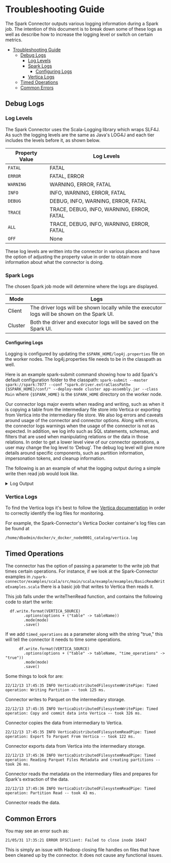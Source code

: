 # Troubleshooting Guide

The Spark Connector outputs various logging information during a Spark job. The intention of this document is to break down some of these logs as well as describe how to increase the logging level or switch on certain metrics. 

- [Troubleshooting Guide](#troubleshooting-guide)
  - [Debug Logs](#debug-logs)
    - [Log Levels](#log-levels)
    - [Spark Logs](#spark-logs)
      - [Configuring Logs](#configuring-logs)
    - [Vertica Logs](#vertica-logs)
  - [Timed Operations](#timed-operations)
  - [Common Errors](#common-errors)

## Debug Logs

### Log Levels

The Spark Connector uses the Scala-Logging library which wraps SLF4J. As such the logging levels are the same as Java's LOG4J and each tier includes the levels before it, as shown below.

| Property Value | Log Levels |
|--------|-------------|
| `FATAL` | FATAL |
| `ERROR` | FATAL, ERROR |
| `WARNING` | WARNING, ERROR, FATAL |
| `INFO` | INFO, WARNING, ERROR, FATAL|
| `DEBUG` | DEBUG, INFO, WARNING, ERROR, FATAL|
| `TRACE` | TRACE, DEBUG, INFO, WARNING, ERROR, FATAL|
| `ALL` | TRACE, DEBUG, INFO, WARNING, ERROR, FATAL|
| `OFF` | None |

These log levels are written into the connector in various places and have the option of adjusting the property value in order to obtain more information about what the connector is doing.

### Spark Logs

The chosen Spark job mode will determine where the logs are displayed.

| Mode | Logs |
|--------|-------------|
| Client |  The driver logs will be shown locally while the executor logs will be shown on the Spark UI.|
| Cluster | Both the driver and executor logs will be saved on the Spark UI. |

#### Configuring Logs

Logging is configured by updating the `$SPARK_HOME/log4j.properties` file on the worker nodes. The log4j.properties file needs to be in the classpath as well.

Here is an example spark-submit command showing how to add Spark's default configuration folder to the classpath:
`spark-submit --master spark://spark:7077 --conf "spark.driver.extraClassPath={$SPARK_HOME}/conf/" --deploy-mode cluster app-assembly.jar --class Main`
where `{$SPARK_HOME}` is the `$SPARK_HOME` directory on the worker node.

Our connector logs major events when reading and writing, such as when it is copying a table from the intermediary file store into Vertica or exporting from Vertica into the intermediary file store. We also log errors and caveats around usage of the connector and connector options. Along with errors, the connector logs warnings when the usage of the connector is not as expected. In addition, we log info such as SQL statements, schemas, and filters that are used when manipulating relations or the data in those relations. In order to get a lower level view of our connector operations, a user may change the log level to ‘Debug’. The debug log level will give more details around specific components, such as partition information, impersonation tokens, and cleanup information.

The following is an an example of what the logging output during a simple write then read job would look like.

<details>
  <summary>
    Log Output
  </summary>

```
root@fcd239af6c6b:/spark-connector/examples/scala# ./submit-examples.sh writeThenRead
22/12/13 17:45:22 WARN NativeCodeLoader: Unable to load native-hadoop library for your platform... using builtin-java classes where applicable
22/12/13 17:45:22 INFO SparkContext: Running Spark version 3.3.0
22/12/13 17:45:22 INFO ResourceUtils: ==============================================================
22/12/13 17:45:22 INFO ResourceUtils: No custom resources configured for spark.driver.
22/12/13 17:45:22 INFO ResourceUtils: ==============================================================
22/12/13 17:45:22 INFO SparkContext: Submitted application: Vertica-Spark Connector Scala Example
22/12/13 17:45:22 INFO ResourceProfile: Default ResourceProfile created, executor resources: Map(cores -> name: cores, amount: 1, script: , vendor: , memory -> name: memory, amount: 1024, script: , vendor: , offHeap -> name: offHeap, amount: 0, script: , vendor: ), task resources: Map(cpus -> name: cpus, amount: 1.0)
22/12/13 17:45:22 INFO ResourceProfile: Limiting resource is cpu
22/12/13 17:45:22 INFO ResourceProfileManager: Added ResourceProfile id: 0
22/12/13 17:45:23 INFO SecurityManager: Changing view acls to: root
22/12/13 17:45:23 INFO SecurityManager: Changing modify acls to: root
22/12/13 17:45:23 INFO SecurityManager: Changing view acls groups to: 
22/12/13 17:45:23 INFO SecurityManager: Changing modify acls groups to: 
22/12/13 17:45:23 INFO SecurityManager: SecurityManager: authentication disabled; ui acls disabled; users  with view permissions: Set(root); groups with view permissions: Set(); users  with modify permissions: Set(root); groups with modify permissions: Set()
22/12/13 17:45:23 INFO Utils: Successfully started service 'sparkDriver' on port 39771.
22/12/13 17:45:23 INFO SparkEnv: Registering MapOutputTracker
22/12/13 17:45:23 INFO SparkEnv: Registering BlockManagerMaster
22/12/13 17:45:23 INFO BlockManagerMasterEndpoint: Using org.apache.spark.storage.DefaultTopologyMapper for getting topology information
22/12/13 17:45:23 INFO BlockManagerMasterEndpoint: BlockManagerMasterEndpoint up
22/12/13 17:45:23 INFO SparkEnv: Registering BlockManagerMasterHeartbeat
22/12/13 17:45:23 INFO DiskBlockManager: Created local directory at /tmp/blockmgr-c4bacaea-273c-4cd8-a939-bc016d063770
22/12/13 17:45:23 INFO MemoryStore: MemoryStore started with capacity 1048.8 MiB
22/12/13 17:45:23 INFO SparkEnv: Registering OutputCommitCoordinator
22/12/13 17:45:23 INFO Utils: Successfully started service 'SparkUI' on port 4040.
22/12/13 17:45:23 INFO SparkContext: Added JAR file:/spark-connector/examples/scala/target/scala-2.12/vertica-spark-scala-examples.jar at spark://fcd239af6c6b:39771/jars/vertica-spark-scala-examples.jar with timestamp 1670953522913
22/12/13 17:45:23 INFO StandaloneAppClient$ClientEndpoint: Connecting to master spark://spark:7077...
22/12/13 17:45:23 INFO TransportClientFactory: Successfully created connection to spark/172.19.0.6:7077 after 26 ms (0 ms spent in bootstraps)
22/12/13 17:45:23 INFO StandaloneSchedulerBackend: Connected to Spark cluster with app ID app-20221213174523-0000
22/12/13 17:45:23 INFO Utils: Successfully started service 'org.apache.spark.network.netty.NettyBlockTransferService' on port 41747.
22/12/13 17:45:23 INFO NettyBlockTransferService: Server created on fcd239af6c6b:41747
22/12/13 17:45:23 INFO BlockManager: Using org.apache.spark.storage.RandomBlockReplicationPolicy for block replication policy
22/12/13 17:45:24 INFO BlockManagerMaster: Registering BlockManager BlockManagerId(driver, fcd239af6c6b, 41747, None)
22/12/13 17:45:24 INFO BlockManagerMasterEndpoint: Registering block manager fcd239af6c6b:41747 with 1048.8 MiB RAM, BlockManagerId(driver, fcd239af6c6b, 41747, None)
22/12/13 17:45:24 INFO BlockManagerMaster: Registered BlockManager BlockManagerId(driver, fcd239af6c6b, 41747, None)
22/12/13 17:45:24 INFO BlockManager: Initialized BlockManager: BlockManagerId(driver, fcd239af6c6b, 41747, None)
22/12/13 17:45:24 INFO StandaloneAppClient$ClientEndpoint: Executor added: app-20221213174523-0000/0 on worker-20221213173342-172.19.0.2-34321 (172.19.0.2:34321) with 1 core(s)
22/12/13 17:45:24 INFO StandaloneSchedulerBackend: Granted executor ID app-20221213174523-0000/0 on hostPort 172.19.0.2:34321 with 1 core(s), 1024.0 MiB RAM
22/12/13 17:45:24 INFO StandaloneAppClient$ClientEndpoint: Executor updated: app-20221213174523-0000/0 is now RUNNING
22/12/13 17:45:24 INFO StandaloneSchedulerBackend: SchedulerBackend is ready for scheduling beginning after reached minRegisteredResourcesRatio: 0.0
------------------------------------
-
- EXAMPLE: write data into Vertica then read it back 
-
------------------------------------
22/12/13 17:45:24 INFO SharedState: Setting hive.metastore.warehouse.dir ('null') to the value of spark.sql.warehouse.dir.
22/12/13 17:45:24 INFO SharedState: Warehouse path is 'file:/spark-connector/examples/scala/spark-warehouse'.
22/12/13 17:45:26 INFO CoarseGrainedSchedulerBackend$DriverEndpoint: Registered executor NettyRpcEndpointRef(spark-client://Executor) (172.19.0.2:44022) with ID 0,  ResourceProfileId 0
22/12/13 17:45:26 INFO BlockManagerMasterEndpoint: Registering block manager 172.19.0.2:39883 with 434.4 MiB RAM, BlockManagerId(0, 172.19.0.2, 39883, None)
[col1: int]
22/12/13 17:45:27 INFO HadoopFileStoreLayer: Did not set AWS credentials provider for Hadoop config
22/12/13 17:45:27 INFO HadoopFileStoreLayer: Did not set AWS auth for Hadoop config
22/12/13 17:45:27 INFO HadoopFileStoreLayer: Did not set AWS session token for Hadoop config
22/12/13 17:45:27 INFO HadoopFileStoreLayer: Did not load Google Cloud Storage service account authentications
22/12/13 17:45:27 INFO VerticaJdbcLayer: Connecting to Vertica with URI: jdbc:vertica://vertica:5433/docker
22/12/13 17:45:27 INFO VerticaJdbcLayer: main: Successfully connected to Vertica.
22/12/13 17:45:28 INFO VerticaJdbcLayer: Connecting to Vertica with URI: jdbc:vertica://vertica:5433/docker
22/12/13 17:45:28 INFO VerticaJdbcLayer: main: Successfully connected to Vertica.
22/12/13 17:45:28 INFO HadoopFileStoreLayer: Did not set AWS credentials provider for Hadoop config
22/12/13 17:45:28 INFO HadoopFileStoreLayer: Did not set AWS auth for Hadoop config
22/12/13 17:45:28 INFO HadoopFileStoreLayer: Did not set AWS session token for Hadoop config
22/12/13 17:45:28 INFO HadoopFileStoreLayer: Did not load Google Cloud Storage service account authentications
22/12/13 17:45:28 INFO HadoopFileStoreLayer: Did not set AWS credentials provider for Hadoop config
22/12/13 17:45:28 INFO HadoopFileStoreLayer: Did not set AWS auth for Hadoop config
22/12/13 17:45:28 INFO HadoopFileStoreLayer: Did not set AWS session token for Hadoop config
22/12/13 17:45:28 INFO HadoopFileStoreLayer: Did not load Google Cloud Storage service account authentications
22/12/13 17:45:28 INFO VerticaDistributedFilesystemWritePipe: Writing data to Parquet file.
22/12/13 17:45:28 INFO TableUtils: BUILDING TABLE WITH COMMAND: Right(CREATE table "dftest" ("col1" INTEGER) INCLUDE SCHEMA PRIVILEGES )
22/12/13 17:45:31 INFO CodeGenerator: Code generated in 157.763919 ms
22/12/13 17:45:31 INFO OverwriteByExpressionExec: Start processing data source write support: com.vertica.spark.datasource.v2.VerticaBatchWrite@57fe6f2d. The input RDD has 1 partitions.
22/12/13 17:45:31 INFO SparkContext: Starting job: save at BasicReadWriteExamples.scala:80
22/12/13 17:45:31 INFO DAGScheduler: Got job 0 (save at BasicReadWriteExamples.scala:80) with 1 output partitions
22/12/13 17:45:31 INFO DAGScheduler: Final stage: ResultStage 0 (save at BasicReadWriteExamples.scala:80)
22/12/13 17:45:31 INFO DAGScheduler: Parents of final stage: List()
22/12/13 17:45:31 INFO DAGScheduler: Missing parents: List()
22/12/13 17:45:31 INFO DAGScheduler: Submitting ResultStage 0 (CoalescedRDD[3] at save at BasicReadWriteExamples.scala:80), which has no missing parents
22/12/13 17:45:31 INFO MemoryStore: Block broadcast_0 stored as values in memory (estimated size 20.6 KiB, free 1048.8 MiB)
22/12/13 17:45:31 INFO MemoryStore: Block broadcast_0_piece0 stored as bytes in memory (estimated size 10.2 KiB, free 1048.8 MiB)
22/12/13 17:45:31 INFO BlockManagerInfo: Added broadcast_0_piece0 in memory on fcd239af6c6b:41747 (size: 10.2 KiB, free: 1048.8 MiB)
22/12/13 17:45:31 INFO SparkContext: Created broadcast 0 from broadcast at DAGScheduler.scala:1513
22/12/13 17:45:31 INFO DAGScheduler: Submitting 1 missing tasks from ResultStage 0 (CoalescedRDD[3] at save at BasicReadWriteExamples.scala:80) (first 15 tasks are for partitions Vector(0))
22/12/13 17:45:31 INFO TaskSchedulerImpl: Adding task set 0.0 with 1 tasks resource profile 0
22/12/13 17:45:31 INFO TaskSetManager: Starting task 0.0 in stage 0.0 (TID 0) (172.19.0.2, executor 0, partition 0, PROCESS_LOCAL, 5241 bytes) taskResourceAssignments Map()
22/12/13 17:45:31 INFO BlockManagerInfo: Added broadcast_0_piece0 in memory on 172.19.0.2:39883 (size: 10.2 KiB, free: 434.4 MiB)
22/12/13 17:45:34 INFO TaskSetManager: Finished task 0.0 in stage 0.0 (TID 0) in 3419 ms on 172.19.0.2 (executor 0) (1/1)
22/12/13 17:45:34 INFO TaskSchedulerImpl: Removed TaskSet 0.0, whose tasks have all completed, from pool 
22/12/13 17:45:34 INFO DAGScheduler: ResultStage 0 (save at BasicReadWriteExamples.scala:80) finished in 3.631 s
22/12/13 17:45:34 INFO DAGScheduler: Job 0 is finished. Cancelling potential speculative or zombie tasks for this job
22/12/13 17:45:34 INFO TaskSchedulerImpl: Killing all running tasks in stage 0: Stage finished
22/12/13 17:45:34 INFO DAGScheduler: Job 0 finished: save at BasicReadWriteExamples.scala:80, took 3.664706 s
22/12/13 17:45:34 INFO OverwriteByExpressionExec: Data source write support com.vertica.spark.datasource.v2.VerticaBatchWrite@57fe6f2d is committing.
22/12/13 17:45:34 INFO VerticaJdbcLayer: Kerberos is not enabled in the hadoop config.
22/12/13 17:45:34 INFO VerticaJdbcLayer: Did not set AWSAuth
22/12/13 17:45:34 INFO VerticaJdbcLayer: Did not set AWSRegion
22/12/13 17:45:34 INFO VerticaJdbcLayer: Did not set AWSSessionToken
22/12/13 17:45:34 INFO VerticaJdbcLayer: Did not set AWSEndpoint
22/12/13 17:45:34 INFO VerticaJdbcLayer: Did not set AWSEnableHttps
22/12/13 17:45:34 INFO VerticaJdbcLayer: Did not set S3EnableVirtualAddressing
22/12/13 17:45:34 INFO VerticaJdbcLayer: Did not setup GCS authentications
22/12/13 17:45:34 INFO VerticaDistributedFilesystemWritePipe: Building default copy column list
22/12/13 17:45:34 INFO SchemaTools: Load by name. Column list: ("col1")
22/12/13 17:45:34 INFO VerticaDistributedFilesystemWritePipe: The copy statement is: 
COPY "dftest" ("col1") FROM 'webhdfs://hdfs:50070/data/bb2e6fe9_c72a_4c10_af81_7d7a00fbadad/*.parquet' ON ANY NODE parquet REJECTED DATA AS TABLE "dftest_bb2e6fe9_c72a_4c10_af81_7d7a00fbadad_COMMITS" NO COMMIT
22/12/13 17:45:35 INFO VerticaDistributedFilesystemWritePipe: Performing copy from file store to Vertica
22/12/13 17:45:35 INFO VerticaDistributedFilesystemWritePipe: Checking number of rejected rows via statement: SELECT COUNT(*) as count FROM "dftest_bb2e6fe9_c72a_4c10_af81_7d7a00fbadad_COMMITS"
22/12/13 17:45:35 INFO VerticaDistributedFilesystemWritePipe: Verifying rows saved to Vertica is within user tolerance...
22/12/13 17:45:35 INFO VerticaDistributedFilesystemWritePipe: Number of rows_rejected=0. rows_copied=20. failedRowsPercent=0.0. user's failed_rows_percent_tolerance=0.0. passedFaultToleranceTest=true...PASSED.  OK to commit to database.
22/12/13 17:45:35 INFO VerticaDistributedFilesystemWritePipe: Dropping Vertica rejects table now: DROP TABLE IF EXISTS "dftest_bb2e6fe9_c72a_4c10_af81_7d7a00fbadad_COMMITS" CASCADE
22/12/13 17:45:35 INFO VerticaDistributedFilesystemWritePipe: Committing data into Vertica.
22/12/13 17:45:35 INFO VerticaDistributedFilesystemWritePipe: Timed operation: Copy and commit data into Vertica -- took 326 ms.
22/12/13 17:45:35 INFO OverwriteByExpressionExec: Data source write support com.vertica.spark.datasource.v2.VerticaBatchWrite@57fe6f2d committed.
22/12/13 17:45:35 INFO HadoopFileStoreLayer: Did not set AWS credentials provider for Hadoop config
22/12/13 17:45:35 INFO HadoopFileStoreLayer: Did not set AWS auth for Hadoop config
22/12/13 17:45:35 INFO HadoopFileStoreLayer: Did not set AWS session token for Hadoop config
22/12/13 17:45:35 INFO HadoopFileStoreLayer: Did not load Google Cloud Storage service account authentications
22/12/13 17:45:35 INFO VerticaJdbcLayer: Connecting to Vertica with URI: jdbc:vertica://vertica:5433/docker
22/12/13 17:45:35 INFO VerticaJdbcLayer: main: Successfully connected to Vertica.
22/12/13 17:45:35 INFO HadoopFileStoreLayer: Did not set AWS credentials provider for Hadoop config
22/12/13 17:45:35 INFO HadoopFileStoreLayer: Did not set AWS auth for Hadoop config
22/12/13 17:45:35 INFO HadoopFileStoreLayer: Did not set AWS session token for Hadoop config
22/12/13 17:45:35 INFO HadoopFileStoreLayer: Did not load Google Cloud Storage service account authentications
22/12/13 17:45:35 INFO VerticaScanBuilder: Vertica 12.0.1-0 does not support writing the following complex types columns: . Export will be written to JSON instead.
22/12/13 17:45:35 INFO VerticaScanBuilder: Vertica 12.0.1-0 does not support writing the following complex types columns: . Export will be written to JSON instead.
22/12/13 17:45:35 INFO V2ScanRelationPushDown: 
Output: col1#4L
         
22/12/13 17:45:35 INFO HadoopFileStoreLayer: Did not set AWS credentials provider for Hadoop config
22/12/13 17:45:35 INFO HadoopFileStoreLayer: Did not set AWS auth for Hadoop config
22/12/13 17:45:35 INFO HadoopFileStoreLayer: Did not set AWS session token for Hadoop config
22/12/13 17:45:35 INFO HadoopFileStoreLayer: Did not load Google Cloud Storage service account authentications
22/12/13 17:45:35 INFO VerticaJdbcLayer: Kerberos is not enabled in the hadoop config.
22/12/13 17:45:35 INFO VerticaJdbcLayer: Did not set AWSAuth
22/12/13 17:45:35 INFO VerticaJdbcLayer: Did not set AWSRegion
22/12/13 17:45:35 INFO VerticaJdbcLayer: Did not set AWSSessionToken
22/12/13 17:45:35 INFO VerticaJdbcLayer: Did not set AWSEndpoint
22/12/13 17:45:35 INFO VerticaJdbcLayer: Did not set AWSEnableHttps
22/12/13 17:45:35 INFO VerticaJdbcLayer: Did not set S3EnableVirtualAddressing
22/12/13 17:45:35 INFO VerticaJdbcLayer: Did not setup GCS authentications
22/12/13 17:45:35 INFO VerticaDistributedFilesystemReadPipe: Creating unique directory: webhdfs://hdfs:50070/data/d4791632_3c9a_45bd_87ff_14f8841c1ea2 with permissions: 700
22/12/13 17:45:35 INFO VerticaDistributedFilesystemReadPipe: Select clause requested: "col1"
22/12/13 17:45:35 INFO VerticaDistributedFilesystemReadPipe: Pushdown filters: 
22/12/13 17:45:35 INFO VerticaDistributedFilesystemReadPipe: Export Source: "dftest"
22/12/13 17:45:35 INFO VerticaDistributedFilesystemReadPipe: Exporting using statement: 
EXPORT TO PARQUET(directory = 'webhdfs://hdfs:50070/data/d4791632_3c9a_45bd_87ff_14f8841c1ea2/dftest', fileSizeMB = 4096, rowGroupSizeMB = 16, fileMode = '700', dirMode = '700') AS SELECT "col1" FROM "dftest";
22/12/13 17:45:35 INFO HadoopFileStoreLayer: Did not set AWS credentials provider for Hadoop config
22/12/13 17:45:35 INFO HadoopFileStoreLayer: Did not set AWS auth for Hadoop config
22/12/13 17:45:35 INFO HadoopFileStoreLayer: Did not set AWS session token for Hadoop config
22/12/13 17:45:35 INFO HadoopFileStoreLayer: Did not load Google Cloud Storage service account authentications
22/12/13 17:45:35 INFO VerticaDistributedFilesystemReadPipe: Timed operation: Export To Parquet From Vertica -- took 122 ms.
22/12/13 17:45:35 INFO VerticaDistributedFilesystemReadPipe: Requested partition count: 1
22/12/13 17:45:35 INFO VerticaDistributedFilesystemReadPipe: Parquet file list size: 1
22/12/13 17:45:35 INFO BlockManagerInfo: Removed broadcast_0_piece0 on fcd239af6c6b:41747 in memory (size: 10.2 KiB, free: 1048.8 MiB)
22/12/13 17:45:35 INFO BlockManagerInfo: Removed broadcast_0_piece0 on 172.19.0.2:39883 in memory (size: 10.2 KiB, free: 434.4 MiB)
22/12/13 17:45:35 INFO VerticaDistributedFilesystemReadPipe: Total row groups: 1
22/12/13 17:45:35 INFO VerticaDistributedFilesystemReadPipe: Creating partitions.
22/12/13 17:45:35 INFO VerticaDistributedFilesystemReadPipe: Timed operation: Reading Parquet Files Metadata and creating partitions -- took 343 ms.
22/12/13 17:45:35 INFO VerticaDistributedFilesystemReadPipe: Reading data from Parquet file.
22/12/13 17:45:35 INFO HadoopFileStoreLayer: Did not set AWS credentials provider for Hadoop config
22/12/13 17:45:35 INFO HadoopFileStoreLayer: Did not set AWS auth for Hadoop config
22/12/13 17:45:35 INFO HadoopFileStoreLayer: Did not set AWS session token for Hadoop config
22/12/13 17:45:35 INFO HadoopFileStoreLayer: Did not load Google Cloud Storage service account authentications
22/12/13 17:45:35 INFO VerticaJdbcLayer: Connecting to Vertica with URI: jdbc:vertica://vertica:5433/docker
22/12/13 17:45:35 INFO VerticaJdbcLayer: main: Successfully connected to Vertica.
22/12/13 17:45:35 INFO VerticaJdbcLayer: Kerberos is not enabled in the hadoop config.
22/12/13 17:45:35 INFO VerticaJdbcLayer: Did not set AWSAuth
22/12/13 17:45:35 INFO VerticaJdbcLayer: Did not set AWSRegion
22/12/13 17:45:35 INFO VerticaJdbcLayer: Did not set AWSSessionToken
22/12/13 17:45:35 INFO VerticaJdbcLayer: Did not set AWSEndpoint
22/12/13 17:45:35 INFO VerticaJdbcLayer: Did not set AWSEnableHttps
22/12/13 17:45:35 INFO VerticaJdbcLayer: Did not set S3EnableVirtualAddressing
22/12/13 17:45:35 INFO VerticaJdbcLayer: Did not setup GCS authentications
22/12/13 17:45:36 INFO VerticaDistributedFilesystemReadPipe: Creating unique directory: webhdfs://hdfs:50070/data/d4791632_3c9a_45bd_87ff_14f8841c1ea2 with permissions: 700
22/12/13 17:45:36 INFO VerticaDistributedFilesystemReadPipe: Directory already existed: webhdfs://hdfs:50070/data/d4791632_3c9a_45bd_87ff_14f8841c1ea2
22/12/13 17:45:36 INFO VerticaDistributedFilesystemReadPipe: Select clause requested: "col1"
22/12/13 17:45:36 INFO VerticaDistributedFilesystemReadPipe: Pushdown filters: 
22/12/13 17:45:36 INFO VerticaDistributedFilesystemReadPipe: Export Source: "dftest"
22/12/13 17:45:36 INFO VerticaDistributedFilesystemReadPipe: Export already done, skipping export step.
22/12/13 17:45:36 INFO VerticaDistributedFilesystemReadPipe: Requested partition count: 1
22/12/13 17:45:36 INFO VerticaDistributedFilesystemReadPipe: Parquet file list size: 1
22/12/13 17:45:36 INFO VerticaDistributedFilesystemReadPipe: Total row groups: 1
22/12/13 17:45:36 INFO VerticaDistributedFilesystemReadPipe: Creating partitions.
22/12/13 17:45:36 INFO VerticaDistributedFilesystemReadPipe: Timed operation: Reading Parquet Files Metadata and creating partitions -- took 26 ms.
22/12/13 17:45:36 INFO VerticaDistributedFilesystemReadPipe: Reading data from Parquet file.
22/12/13 17:45:36 INFO CodeGenerator: Code generated in 14.124034 ms
22/12/13 17:45:36 INFO SparkContext: Starting job: show at BasicReadWriteExamples.scala:88
22/12/13 17:45:36 INFO DAGScheduler: Got job 1 (show at BasicReadWriteExamples.scala:88) with 1 output partitions
22/12/13 17:45:36 INFO DAGScheduler: Final stage: ResultStage 1 (show at BasicReadWriteExamples.scala:88)
22/12/13 17:45:36 INFO DAGScheduler: Parents of final stage: List()
22/12/13 17:45:36 INFO DAGScheduler: Missing parents: List()
22/12/13 17:45:36 INFO DAGScheduler: Submitting ResultStage 1 (MapPartitionsRDD[7] at show at BasicReadWriteExamples.scala:88), which has no missing parents
22/12/13 17:45:36 INFO MemoryStore: Block broadcast_1 stored as values in memory (estimated size 11.3 KiB, free 1048.8 MiB)
22/12/13 17:45:36 INFO MemoryStore: Block broadcast_1_piece0 stored as bytes in memory (estimated size 5.7 KiB, free 1048.8 MiB)
22/12/13 17:45:36 INFO BlockManagerInfo: Added broadcast_1_piece0 in memory on fcd239af6c6b:41747 (size: 5.7 KiB, free: 1048.8 MiB)
22/12/13 17:45:36 INFO SparkContext: Created broadcast 1 from broadcast at DAGScheduler.scala:1513
22/12/13 17:45:36 INFO DAGScheduler: Submitting 1 missing tasks from ResultStage 1 (MapPartitionsRDD[7] at show at BasicReadWriteExamples.scala:88) (first 15 tasks are for partitions Vector(0))
22/12/13 17:45:36 INFO TaskSchedulerImpl: Adding task set 1.0 with 1 tasks resource profile 0
22/12/13 17:45:36 INFO TaskSetManager: Starting task 0.0 in stage 1.0 (TID 1) (172.19.0.2, executor 0, partition 0, PROCESS_LOCAL, 5073 bytes) taskResourceAssignments Map()
22/12/13 17:45:36 INFO BlockManagerInfo: Added broadcast_1_piece0 in memory on 172.19.0.2:39883 (size: 5.7 KiB, free: 434.4 MiB)
22/12/13 17:45:36 INFO TaskSetManager: Finished task 0.0 in stage 1.0 (TID 1) in 371 ms on 172.19.0.2 (executor 0) (1/1)
22/12/13 17:45:36 INFO TaskSchedulerImpl: Removed TaskSet 1.0, whose tasks have all completed, from pool 
22/12/13 17:45:36 INFO DAGScheduler: ResultStage 1 (show at BasicReadWriteExamples.scala:88) finished in 0.386 s
22/12/13 17:45:36 INFO DAGScheduler: Job 1 is finished. Cancelling potential speculative or zombie tasks for this job
22/12/13 17:45:36 INFO TaskSchedulerImpl: Killing all running tasks in stage 1: Stage finished
22/12/13 17:45:36 INFO DAGScheduler: Job 1 finished: show at BasicReadWriteExamples.scala:88, took 0.391499 s
22/12/13 17:45:36 INFO CodeGenerator: Code generated in 11.792328 ms
+----+
|col1|
+----+
|  77|
|  77|
|  77|
|  77|
|  77|
|  77|
|  77|
|  77|
|  77|
|  77|
|  77|
|  77|
|  77|
|  77|
|  77|
|  77|
|  77|
|  77|
|  77|
|  77|
+----+

22/12/13 17:45:36 INFO ApplicationParquetCleaner: Removed webhdfs://hdfs:50070/data/d4791632_3c9a_45bd_87ff_14f8841c1ea2
22/12/13 17:45:36 INFO SparkUI: Stopped Spark web UI at http://fcd239af6c6b:4040
22/12/13 17:45:36 INFO StandaloneSchedulerBackend: Shutting down all executors
22/12/13 17:45:36 INFO CoarseGrainedSchedulerBackend$DriverEndpoint: Asking each executor to shut down
22/12/13 17:45:36 INFO MapOutputTrackerMasterEndpoint: MapOutputTrackerMasterEndpoint stopped!
22/12/13 17:45:36 INFO MemoryStore: MemoryStore cleared
22/12/13 17:45:36 INFO BlockManager: BlockManager stopped
22/12/13 17:45:36 INFO BlockManagerMaster: BlockManagerMaster stopped
22/12/13 17:45:36 INFO OutputCommitCoordinator$OutputCommitCoordinatorEndpoint: OutputCommitCoordinator stopped!
22/12/13 17:45:36 INFO SparkContext: Successfully stopped SparkContext
------------------------------------
-
- EXAMPLE: Data written to Vertica 
-
------------------------------------
22/12/13 17:45:36 INFO SparkContext: SparkContext already stopped.
22/12/13 17:45:36 INFO ShutdownHookManager: Shutdown hook called
22/12/13 17:45:36 INFO ShutdownHookManager: Deleting directory /tmp/spark-2c2ac0eb-938d-48ed-8d44-b3567164fb39
22/12/13 17:45:36 INFO ShutdownHookManager: Deleting directory /tmp/spark-17ebde17-89bf-447f-a30a-be750c8b9d52
```

</details>

### Vertica Logs

To find the Vertica logs it's best to follow the [Vertica documentation](https://www.vertica.com/docs/12.0.x/HTML/Content/Authoring/AdministratorsGuide/Monitoring/Vertica/MonitoringLogFiles.htm) in order to correctly identify the log files for monitoring.

For example, the Spark-Connector's Vertica Docker container's log files can be found at
```
/home/dbadmin/docker/v_docker_node0001_catalog/vertica.log
```

</details>

## Timed Operations

The connector has the option of passing a parameter to the write job that times certain operations. For instance, if we look at the Spark-Connector examples in ```/spark-connector/examples/scala/src/main/scala/example/examples/BasicReadWriteExamples.scala``` there is a basic job that writes to Vertica then reads it.

This job falls under the writeThenRead function, and contains the following code to start the write:

```    
  df.write.format(VERTICA_SOURCE)
        .options(options + ("table" -> tableName))
        .mode(mode)
        .save()
```

If we add ```timed_operations``` as a parameter along with the string "true," this will tell the connector it needs to time some operations.

```
      df.write.format(VERTICA_SOURCE)
        .options(options + ("table" -> tableName, "time_operations" -> "true"))
        .mode(mode)
        .save()
```

Some things to look for are:

```
22/12/13 17:45:35 INFO VerticaDistributedFilesystemWritePipe: Timed operation: Writing Partition -- took 125 ms.
```
Connector writes to Parquet on the intermediary storage.

```
22/12/13 17:45:35 INFO VerticaDistributedFilesystemWritePipe: Timed operation: Copy and commit data into Vertica -- took 326 ms.
```
Connector copies the data from intermediary to Vertica.

```
22/12/13 17:45:35 INFO VerticaDistributedFilesystemReadPipe: Timed operation: Export To Parquet From Vertica -- took 122 ms.
```
Connector exports data from Vertica into the intermediary storage.

```
22/12/13 17:45:36 INFO VerticaDistributedFilesystemReadPipe: Timed operation: Reading Parquet Files Metadata and creating partitions -- took 26 ms.
```
Connector reads the metadata on the intermediary files and prepares for Spark's extraction of the data.

```
22/12/13 17:45:36 INFO VerticaDistributedFilesystemReadPipe: Timed operation: Partition Read -- took 43 ms.
```
Connector reads the data.

## Common Errors

You may see an error such as:
```
21/05/31 17:35:21 ERROR DFSClient: Failed to close inode 16447
```

This is simply an issue with Hadoop closing file handles on files that have been cleaned up by the connector. It does not cause any functional issues.
